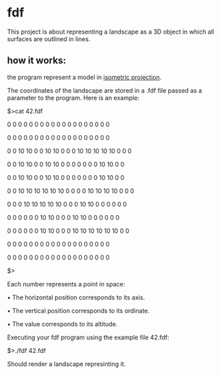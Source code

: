 # fdf
This project is about representing a landscape as a 3D object in which all surfaces are outlined in lines.

## how it works:

the program represent a model  in [isometric projection](https://en.wikipedia.org/wiki/Isometric_projection).

The coordinates of the landscape are stored in a .fdf file passed as a parameter to
the program. Here is an example:

$>cat 42.fdf

0 0 0  0  0  0  0  0  0 0 0 0  0  0  0  0  0  0 0

0 0 0  0  0  0  0  0  0 0 0 0  0  0  0  0  0  0 0

0 0 10 10 0  0  10 10 0 0 0 10 10 10 10 10 0  0 0

0 0 10 10 0  0  10 10 0 0 0 0  0  0  0  10 10 0 0

0 0 10 10 0  0  10 10 0 0 0 0  0  0  0  10 10 0 0

0 0 10 10 10 10 10 10 0 0 0 0  10 10 10 10 0  0 0

0 0 0  10 10 10 10 10 0 0 0 10 10 0  0  0  0  0 0

0 0 0  0  0  0  10 10 0 0 0 10 10 0  0  0  0  0 0

0 0 0  0  0  0  10 10 0 0 0 10 10 10 10 10 10 0 0

0 0 0  0  0  0  0  0  0 0 0 0  0  0  0  0  0  0 0

0 0 0  0  0  0  0  0  0 0 0 0  0  0  0  0  0  0 0

$>

Each number represents a point in space:

• The horizontal position corresponds to its axis.

• The vertical position corresponds to its ordinate.

• The value corresponds to its altitude.

Executing your fdf program using the example file 42.fdf:

$>./fdf 42.fdf

Should render a landscape represinting it.
